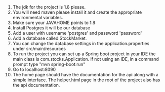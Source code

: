 1. The jdk for the project is 1.8 please.
2. You will need maven please install it and create the appropriate environmental variables.
3. Make sure your JAVAHOME points to 1.8
4. Install Postgres it will be our database
5. Add a user with username 'postgres' and password 'password'
6. Add a database called StockMarket.
7. You can change the database settings in the application.properties under src/main/resources
8. To run the project you can set up a Spring boot project in your IDE the main class is com.stocks.Application. If not using an IDE, in a command prompt type "mvn spring-boot:run"
9. Go to localhost:8090
10. The home page should have the documentation for the api along with a simple interface. The helper.html page in the root of the project also has the api documentation.
